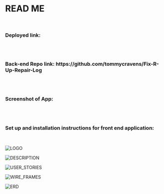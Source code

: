 <h1>READ ME</h1>

<br>
<h3>Deployed link:</h3>
</br>
<br>
<h3>Back-end Repo link: https://github.com/tommycravens/Fix-R-Up-Repair-Log</h3>
</br>
<br>
<h3>Screenshot of App:</h3>
</br>
<br>
<h3>Set up and installation instructions for front end application:</h3>
</br>

![LOGO](https://media.git.generalassemb.ly/user/37194/files/9c841000-1963-11ec-8cd3-77d367f97ff4)

![DESCRIPTION](https://media.git.generalassemb.ly/user/37194/files/5ddf5d00-1945-11ec-9334-d2de95288b05)

![USER_STORIES](https://media.git.generalassemb.ly/user/37194/files/9d0dae00-1945-11ec-9479-689bd8ce3945)

![WIRE_FRAMES](https://media.git.generalassemb.ly/user/37194/files/bc0c4000-1945-11ec-96bc-8a38dba84437)

![ERD](https://media.git.generalassemb.ly/user/37194/files/d1816a00-1945-11ec-82f1-66de0cae69a3)
